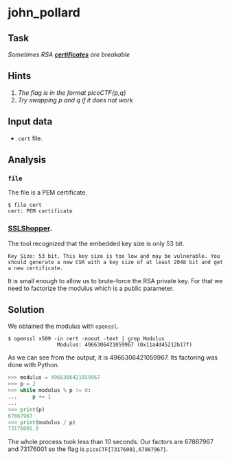 # john_pollard

## Task

*Sometimes RSA **[certificates](https://jupiter.challenges.picoctf.org/static/c882787a19ed5d627eea50f318d87ac5/cert)** are breakable*

## Hints

1. *The flag is in the format picoCTF{p,q}*
2. *Try swapping p and q if it does not work*

## Input data

* `cert` file.

## Analysis

### `file`

The file is a PEM certificate.

```console
$ file cert
cert: PEM certificate
```

### [SSLShopper](https://www.sslshopper.com/certificate-decoder.html).

The tool recognized that the embedded key size is only 53 bit.

```
Key Size: 53 bit. This key size is too low and may be vulnerable. You should generate a new CSR with a key size of at least 2048 bit and get a new certificate.
```

It is small enough to allow us to brute-force the RSA private key.
For that we need to factorize the modulus which is a public parameter.

## Solution

We obtained the modulus with `openssl`.

```console
$ openssl x509 -in cert -noout -text | grep Modulus
                Modulus: 4966306421059967 (0x11a4d45212b17f)
```

As we can see from the output, it is 4966306421059967.
Its factoring was done with Python. 

```python
>>> modulus = 4966306421059967
>>> p = 2
>>> while modulus % p != 0:
...     p += 1
...     
>>> print(p)
67867967
>>> print(modulus / p)
73176001.0
```

The whole process took less than 10 seconds.
Our factors are 67867967 and 73176001 so the flag is `picoCTF{73176001,67867967}`.
